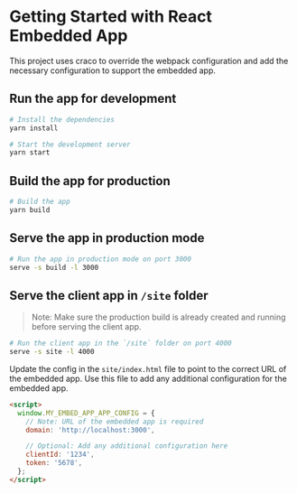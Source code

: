 # Getting Started with React Embedded App

This project uses craco to override the webpack configuration and add the necessary configuration to support the embedded app.

## Run the app for development

```bash
# Install the dependencies
yarn install

# Start the development server
yarn start
```


## Build the app for production

```bash
# Build the app
yarn build
```

## Serve the app in production mode

```bash
# Run the app in production mode on port 3000
serve -s build -l 3000
```

## Serve the client app in `/site` folder

> Note: Make sure the production build is already created and running before serving the client app.

```bash
# Run the client app in the `/site` folder on port 4000
serve -s site -l 4000
```

Update the config in the `site/index.html` file to point to the correct URL of the embedded app.
Use this file to add any additional configuration for the embedded app.

```html
<script>
  window.MY_EMBED_APP_APP_CONFIG = {
    // Note: URL of the embedded app is required
    domain: 'http://localhost:3000', 

    // Optional: Add any additional configuration here
    clientId: '1234',
    token: '5678',
  };
</script>
```
